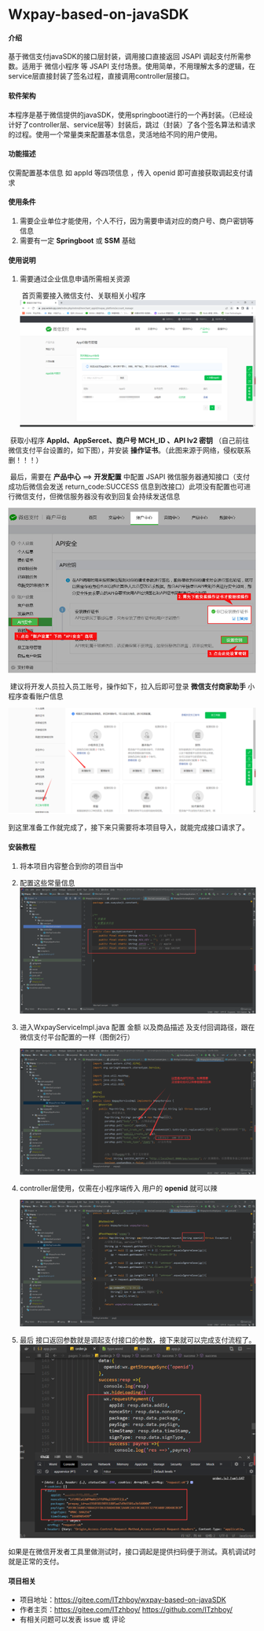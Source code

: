 # Wxpay-based-on-javaSDK

#### 介绍
基于微信支付javaSDK的接口层封装，调用接口直接返回 JSAPI 调起支付所需参数。适用于 微信小程序 等 JSAPI 支付场景。使用简单，不用理解太多的逻辑，在service层直接封装了签名过程，直接调用controller层接口。

#### 软件架构
本程序是基于微信提供的javaSDK，使用springboot进行的一个再封装。（已经设计好了controller层、service层等）封装后，跳过（封装）了各个签名算法和请求的过程。使用一个常量类来配置基本信息，灵活地给不同的用户使用。

#### 功能描述

仅需配置基本信息 如 appId 等四项信息 ，传入 openid 即可直接获取调起支付请求

#### 使用条件

1. 需要企业单位才能使用，个人不行，因为需要申请对应的商户号、商户密钥等信息
2. 需要有一定 **Springboot** 或 **SSM** 基础


#### 使用说明

1. 需要通过企业信息申请所需相关资源

   ​	首页需要接入微信支付、关联相关小程序
    ![into](src/main/resources/static/image/image-20220819100351753.png)
   

​			获取小程序  **AppId、AppSercet、商户号 MCH_ID 、API lv2 密钥** （自己前往微信支付平台设置的，如下图），并安装  **操作证书**。（此图来源于网络，侵权联系删！！！）

​			最后，需要在  **产品中心** ==>  **开发配置** 中配置  JSAPI  微信服务器通知接口（支付成功后微信会发送 return_code:SUCCESS 信息到改接口）此项没有配置也可进行微信支付，但微信服务器没有收到回复会持续发送信息

![20170925145901_33411](src/main/resources/static/image/20170925145901_33411.jpg)

​		建议将开发人员拉入员工账号，操作如下，拉入后即可登录  **微信支付商家助手** 小程序查看账户信息

![emploer](src/main/resources/static/image/image-20220819101641785.png)

到这里准备工作就完成了，接下来只需要将本项目导入，就能完成接口请求了。

#### 安装教程

1. 将本项目内容整合到你的项目当中

2. 配置这些常量信息
![image-20220819103017711](src/main/resources/static/image/image-20220819103017711.png)

3. 进入WxpayServiceImpl.java 配置 金额 以及商品描述  及支付回调路径，跟在微信支付平台配置的一样（图倒2行）

   ![image-20220819103347435](src/main/resources/static/image/image-20220819103347435.png)

 4. controller层使用，仅需在小程序端传入 用户的 **openid** 就可以辣

    ![image-20220819103604928](src/main/resources/static/image/image-20220819103604928.png)

5. 最后 接口返回参数就是调起支付接口的参数，接下来就可以完成支付流程了。
    ![args](src/main/resources/static/image/image-20220819104945582.png)


如果是在微信开发者工具里做测试时，接口调起是提供扫码便于测试。真机调试时就是正常的支付。
#### 项目相关

- 项目地址：https://gitee.com/ITzhboy/wxpay-based-on-javaSDK
- 作者主页：https://gitee.com/ITzhboy/    https://github.com/ITzhboy/
- 有相关问题可以发表 issue 或 评论
